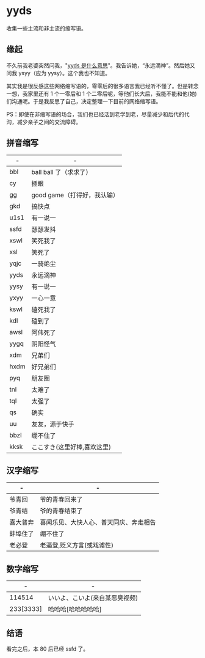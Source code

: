 # yyds

收集一些主流和非主流的缩写语。

## 缘起

不久前我老婆突然问我，"[yyds 是什么意思](./screen.jpeg)"。我告诉她，“永远滴神”。然后她又问我 ysyy（应为 yysy）。这个我也不知道。

其实我是很反感这些网络缩写语的，零零后的很多语言我已经听不懂了。但是转念一想，我家里还有 1 个一零后和 1
个二零后呢，等他们长大后，我能不能和他(她)们沟通呢。于是我反思了自己，决定整理一下目前的网络缩写语。

PS：即使在非缩写语的场合，我们也已经活到老学到老，尽量减少和后代的代沟，减少亲子之间的交流障碍。

## 拼音缩写

| -    | -    |
| ---- | ---- |
| bbl  |  ball ball 了（求求了） |
| cy   | 插眼    |
| gg  |  good game（打得好，我认输） |
| gkd  | 搞快点  |
| u1s1 | 有一说一 |
| ssfd | 瑟瑟发抖 |
| xswl | 笑死我了 |
| xsl | 笑死了 |
| yqjc | 一骑绝尘 |
| yyds | 永远滴神 |
| yysy | 有一说一 |
| yxyy | 一心一意 |
| kswl | 磕死我了 |
| kdl | 磕到了 |
| awsl | 阿伟死了 |
| yygq | 阴阳怪气 |
| xdm | 兄弟们 |
| hxdm | 好兄弟们 |
| pyq | 朋友圈 |
| tnl | 太难了 |
| tql | 太强了 |
| qs | 确实 |
| uu | 友友，源于快手 |
| bbzl | 绷不住了 |
| kksk | ここすき(这里好棒,喜欢这里) |

## 汉字缩写

| -   | -       |
| --- | ------- |
| 爷青回 | 爷的青春回来了 |
| 爷青结 | 爷的青春结束了 |
| 喜大普奔 | 喜闻乐见、大快人心、普天同庆、奔走相告 |
| 蚌埠住了 | 绷不住了 |
| 老必登 | 老逼登,贬义方言(或戏谑性) |

## 数字缩写

| -    | -    |
| ---- | ---- |
| 114514 | いいよ、こいよ(来自某恶臭视频) |
| 233[3333] | 哈哈哈[哈哈哈哈哈] |

## 结语

看完之后，本 80 后已经 ssfd 了。
